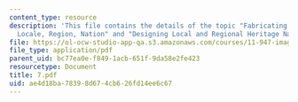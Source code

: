 ```yaml
---
content_type: resource
description: 'This file contains the details of the topic "Fabricating Heritage Narratives:
  Locale, Region, Nation" and "Designing Local and Regional Heritage Narratives".'
file: https://ol-ocw-studio-app-qa.s3.amazonaws.com/courses/11-947-imaging-the-city-the-place-of-media-in-city-design-and-development-fall-1998/ae4d18ba78398d674cb626fd14ee6c67_7.pdf
file_type: application/pdf
parent_uid: bc77ea0e-f849-1acb-651f-9da58e2fe423
resourcetype: Document
title: 7.pdf
uid: ae4d18ba-7839-8d67-4cb6-26fd14ee6c67
---
```

